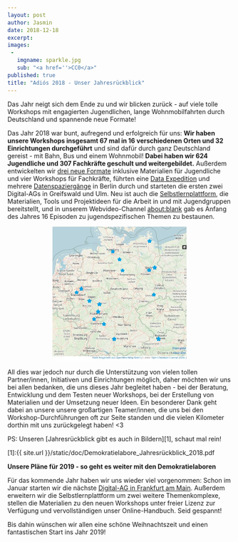 ```yaml
---
layout: post
author: Jasmin
date: 2018-12-18
excerpt:
images:
 -
   imgname: sparkle.jpg
   sub: "<a href=''>CC0</a>"
published: true
title: "Adiós 2018 - Unser Jahresrückblick" 
---
```


Das Jahr neigt sich dem Ende zu und wir blicken zurück - auf viele tolle Workshops mit engagierten Jugendlichen, lange Wohnmobilfahrten durch Deutschland und spannende neue Formate! 

Das Jahr 2018 war bunt, aufregend und erfolgreich für uns: **Wir haben unsere Workshops insgesamt 67 mal in 16 verschiedenen Orten und 32 Einrichtungen durchgeführt** und sind dafür durch ganz Deutschland gereist - mit Bahn, Bus und einem Wohnmobil! **Dabei haben wir 624 Jugendliche und 307 Fachkräfte geschult und weitergebildet.** Außerdem entwickelten wir [drei neue Formate](https://demokratielabore.de/workshops) inklusive Materialien für Jugendliche und vier Workshops für Fachkräfte, führten eine [Data Expedition](https://expedition.demokratielabore.de) und mehrere [Datenspaziergänge](https://spaziergang.demokratielabore.de) in Berlin durch und starteten die ersten zwei Digital-AGs in Greifswald und Ulm. Neu ist auch die [Selbstlernplattform](https://demokratielabore.de/materialsammlung), die Materialien, Tools und Projektideen für die Arbeit in und mit Jugendgruppen bereitstellt, und in unserem Webvideo-Channel [about:blank](https://www.facebook.com/aboutblankvideo/) gab es Anfang des Jahres 16 Episoden zu jugendspezifischen Themen zu bestaunen.  

<center><img src="/assets/blog/karte18.JPG" alt="Workshop-Durchführungen der Demokratielabore 2018" width="60%"></center>

All dies war jedoch nur durch die Unterstützung von vielen tollen Partner/innen, Initiativen und Einrichtungen möglich, daher möchten wir uns bei allen bedanken, die uns dieses Jahr begleitet haben - bei der Beratung, Entwicklung und dem Testen neuer Workshops, bei der Erstellung von Materialien und der Umsetzung neuer Ideen. Ein besonderer Dank geht dabei an unsere unsere großartigen Teamer/innen, die uns bei den Workshop-Durchführungen oft zur Seite standen und die vielen Kilometer dorthin mit uns zurückgelegt haben! <3

PS: Unseren [Jahresrückblick gibt es auch in Bildern][1], schaut mal rein!

[1]:{{ site.url }}/static/doc/Demokratielabore_Jahresrückblick_2018.pdf

**Unsere Pläne für 2019 - so geht es weiter mit den Demokratielaboren**

Für das kommende Jahr haben wir uns wieder viel vorgenommen: Schon im Januar starten wir die nächste [Digital-AG in Frankfurt am Main](https://demokratielabore.de/blog/digital-ag-start-frankfurt-am-main). Außerdem erweitern wir die Selbstlernplattform um zwei weitere Themenkomplexe, stellen die Materialien zu den neuen Workshops unter freier Lizenz zur Verfügung und vervollständigen unser Online-Handbuch. Seid gespannt!

Bis dahin wünschen wir allen eine schöne Weihnachtszeit und einen fantastischen Start ins Jahr 2019!